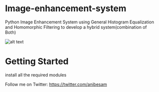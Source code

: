 # Image-enhancement-system
Python Image Enhancement System using General Histogram Equalization and Homomorphic Filtering to develop a hybrid system(combination of Both)

![alt text](https://github.com/sambezalel/Image-enhancement-system/blob/main/live.png?raw=true)
# Getting Started
install all the required modules

Follow me on Twitter: https://twitter.com/anibesam 

